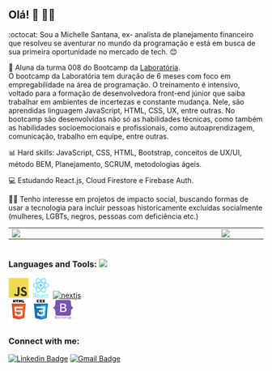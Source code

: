 ## Olá! 👋 :woman_technologist: 

:octocat: Sou a Michelle Santana, ex- analista de planejamento financeiro que resolveu se aventurar no mundo da programação e está em busca de sua primeira oportunidade no mercado de tech. :blush:

💛 Aluna da turma 008 do Bootcamp da [Laboratória](https://www.laboratoria.la/br). <br>
O bootcamp da Laboratória tem duração de 6 meses com foco em empregabilidade na área de programação. O treinamento é intensivo, voltado para a formação de desenvolvedora front-end júnior que saiba trabalhar em ambientes de incertezas e constante mudança. Nele, são aprendidas linguagem JavaScript, HTML, CSS, UX, entre outras. 
No bootcamp são desenvolvidas não só as habilidades técnicas, como também as habilidades socioemocionais e profissionais, como autoaprendizagem, comunicação, trabalho em equipe, entre outras. 

:bar_chart: Hard skills: JavaScript, CSS, HTML, Bootstrap, conceitos de UX/UI, método BEM, Planejamento, SCRUM, metodologias ágeis.

:computer: Estudando React.js, Cloud Firestore e Firebase Auth.

:rainbow_flag: Tenho interesse em projetos de impacto social, buscando formas de usar a tecnologia para incluir pessoas historicamente excluídas socialmente (mulheres, LGBTs, negros, pessoas com deficiência etc.)


<center>
  <table>
    <tr>
        <td><img width="400px" align="left" src="https://github-readme-stats.vercel.app/api/top-langs/?username=asmih&layout=compact&theme=tokyonight" /></td>
        <td><img width="495px" align="left" src="https://github-readme-stats.vercel.app/api?username=asmih&theme=tokyonight" /></td>
    </tr>   
  </table>
</center>

#
<h3 align="left">Languages and Tools: <img src="https://media.giphy.com/media/WUlplcMpOCEmTGBtBW/giphy.gif" width="30"></h3>
<p align="left"> 

<a href="https://developer.mozilla.org/en-US/docs/Web/JavaScript" target="_blank"> <img src="https://raw.githubusercontent.com/devicons/devicon/master/icons/javascript/javascript-original.svg" alt="javascript" width="40" height="40"/></a>
<a href="https://reactjs.org/" target="_blank"> <img src="https://raw.githubusercontent.com/devicons/devicon/master/icons/react/react-original-wordmark.svg" alt="react" width="40" height="40"/></a>
<a href="https://nextjs.org/" target="_blank" rel="noreferrer"> <img src="https://cdn.jsdelivr.net/gh/devicons/devicon/icons/nextjs/nextjs-original.svg" alt="nextjs" width="40" height="40"/></a>		
<a href="https://www.w3.org/html/" target="_blank"> <img src="https://raw.githubusercontent.com/devicons/devicon/master/icons/html5/html5-original-wordmark.svg" alt="html5" width="40" height="40"/></a> 
<a href="https://www.w3schools.com/css/" target="_blank"> <img src="https://raw.githubusercontent.com/devicons/devicon/master/icons/css3/css3-original-wordmark.svg" alt="css3" width="40" height="40"/></a>
<a href="https://getbootstrap.com" target="_blank"> <img src="https://raw.githubusercontent.com/devicons/devicon/master/icons/bootstrap/bootstrap-plain-wordmark.svg" alt="bootstrap" width="40" height="40"/> </a> 
	
</p>

##

<h3 align="left">Connect with me:</h3>
<div>  

[![Linkedin Badge](https://img.shields.io/badge/-LinkedIn-blue?style=flat-square&logo=Linkedin&logoColor=white&link=https://www.linkedin.com/in/michelle-de-araujo-santana/)](https://www.linkedin.com/in/michelle-de-araujo-santana/)
[![Gmail Badge](https://img.shields.io/badge/-Gmail-c14438?style=flat-square&logo=Gmail&logoColor=white&link=mailto:michelledearaujo2@gmail.com)](mailto:michelledearaujo2@gmail.com)

</div>
